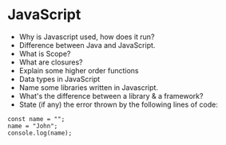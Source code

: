 # JavaScript

* Why is Javascript used, how does it run?
* Difference between Java and JavaScript.
* What is Scope?
* What are closures?
* Explain some higher order functions
* Data types in JavaScript
* Name some libraries written in Javascript.
* What's the difference between a library & a framework?
* State (if any) the error thrown by the following lines of code:
```
const name = "";
name = "John";
console.log(name);
```

